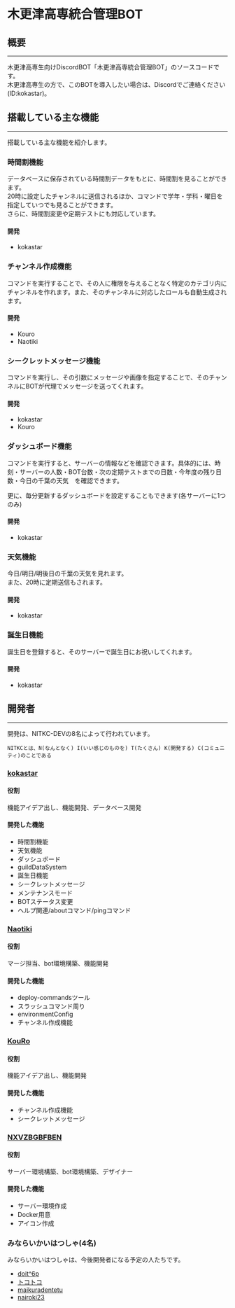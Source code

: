 # 木更津高専統合管理BOT
## 概要
***
木更津高専生向けDiscordBOT「木更津高専統合管理BOT」のソースコードです。  
木更津高専生の方で、このBOTを導入したい場合は、Discordでご連絡ください(ID:kokastar)。


## 搭載している主な機能
***
搭載している主な機能を紹介します。
### 時間割機能
データベースに保存されている時間割データをもとに、時間割を見ることができます。  
20時に設定したチャンネルに送信されるほか、コマンドで学年・学科・曜日を指定していつでも見ることができます。  
さらに、時間割変更や定期テストにも対応しています。
　　
#### 開発
 - kokastar

### チャンネル作成機能
コマンドを実行することで、その人に権限を与えることなく特定のカテゴリ内にチャンネルを作れます。また、そのチャンネルに対応したロールも自動生成されます。  　　

#### 開発
 - Kouro
 - Naotiki

### シークレットメッセージ機能
コマンドを実行し、その引数にメッセージや画像を指定することで、そのチャンネルにBOTが代理でメッセージを送ってくれます。

#### 開発
- kokastar
- Kouro

### ダッシュボード機能
コマンドを実行すると、サーバーの情報などを確認できます。具体的には、時刻・サーバーの人数・BOT台数・次の定期テストまでの日数・今年度の残り日数・今日の千葉の天気　を確認できます。

更に、毎分更新するダッシュボードを設定することもできます(各サーバーに1つのみ)

#### 開発
- kokastar

### 天気機能
今日/明日/明後日の千葉の天気を見れます。  
また、20時に定期送信もされます。

#### 開発
- kokastar

### 誕生日機能
誕生日を登録すると、そのサーバーで誕生日にお祝いしてくれます。

#### 開発
- kokastar


## 開発者
***
開発は、NITKC-DEVの8名によって行われています。
```
NITKCとは、N(なんとなく) I(いい感じのものを) T(たくさん) K(開発する) C(コミュニティ)のことである
```
### [kokastar](https://github.com/starkoka)
#### 役割
機能アイデア出し、機能開発、データベース開発

#### 開発した機能
 - 時間割機能
 - 天気機能
 - ダッシュボード
 - guildDataSystem
 - 誕生日機能
 - シークレットメッセージ
 - メンテナンスモード
 - BOTステータス変更
 - ヘルプ関連/aboutコマンド/pingコマンド

### [Naotiki](https://github.com/naotiki)
#### 役割
マージ担当、bot環境構築、機能開発

#### 開発した機能
 - deploy-commandsツール
 - スラッシュコマンド周り
 - environmentConfig
 - チャンネル作成機能

### [KouRo](https://github.com/Kou-Ro)
#### 役割
機能アイデア出し、機能開発

#### 開発した機能
 - チャンネル作成機能
 - シークレットメッセージ

### [NXVZBGBFBEN](https://github.com/NXVZBGBFBEN)
#### 役割
サーバー環境構築、bot環境構築、デザイナー

#### 開発した機能
 - サーバー環境作成
 - Docker用意
 - アイコン作成

### みならいかいはつしゃ(4名)
みならいかいはつしゃは、今後開発者になる予定の人たちです。

 - [doit^6p](https://github.com/c-6p)
 - [トコトコ](https://github.com/tokotoko9981)
 - [maikuradentetu](https://github.com/maikuradentetu)
 - [nairoki23](https://github.com/nairoki23)